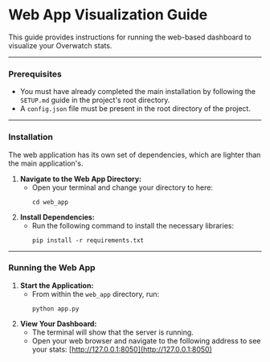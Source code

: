 # Web App Visualization Guide

This guide provides instructions for running the web-based dashboard to visualize your Overwatch stats.

---

### **Prerequisites**

*   You must have already completed the main installation by following the `SETUP.md` guide in the project's root directory.
*   A `config.json` file must be present in the root directory of the project.

---

### **Installation**

The web application has its own set of dependencies, which are lighter than the main application's.

1.  **Navigate to the Web App Directory:**
    *   Open your terminal and change your directory to here:
        ```
        cd web_app
        ```
2.  **Install Dependencies:**
    *   Run the following command to install the necessary libraries:
        ```
        pip install -r requirements.txt
        ```

---

### **Running the Web App**

1.  **Start the Application:**
    *   From within the `web_app` directory, run:
        ```
        python app.py
        ```
2.  **View Your Dashboard:**
    *   The terminal will show that the server is running.
    *   Open your web browser and navigate to the following address to see your stats:
        [http://127.0.0.1:8050](http://127.0.0.1:8050)
